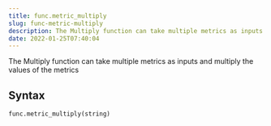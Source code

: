 ```yaml
---
title: func.metric_multiply
slug: func-metric-multiply
description: The Multiply function can take multiple metrics as inputs and multiply the values of the metrics
date: 2022-01-25T07:40:04
---
```


The Multiply function can take multiple metrics as inputs and multiply the values of the metrics

## Syntax
```python
func.metric_multiply(string)
```
